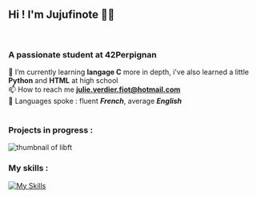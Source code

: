 ## Hi ! I'm Jujufinote 👋😁
<br>

### A passionate student at 42Perpignan

🌱 I’m currently learning **langage C** more in depth, i've also learned a little **Python** and **HTML** at high school 
<br>📫 How to reach me **julie.verdier.fiot@hotmail.com** 
<br>👅 Languages spoke : fluent ***French***, average ***English***
<br>
<br>
### Projects in progress :
<!---
<a href="https://www.cprogramming.com/" target="_blank" rel="noreferrer"> <img src="https://raw.githubusercontent.com/devicons/devicon/master/icons/c/c-original.svg" alt="c" width="40" height="40"/> </a>
--->
<img alt="thumbnail of libft" src="https://github.com/Jujufinote/my_images/blob/main/libft/vignette.jpg"/>

### My skills :
[![My Skills](https://skillicons.dev/icons?i=c,python,html)](https://skillicons.dev)

<!---
Jujufinote/Jujufinote is a ✨ special ✨ repository because its `README.md` (this file) appears on your GitHub profile.
You can click the Preview link to take a look at your changes.
--->
